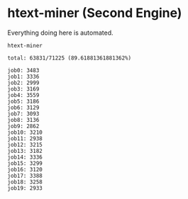 # htext-miner (Second Engine)

Everything doing here is automated.

```
htext-miner

total: 63831/71225 (89.61881361881362%)

job0: 3483
job1: 3336
job2: 2999
job3: 3169
job4: 3559
job5: 3186
job6: 3129
job7: 3093
job8: 3136
job9: 2862
job10: 3210
job11: 2938
job12: 3215
job13: 3182
job14: 3336
job15: 3299
job16: 3120
job17: 3388
job18: 3258
job19: 2933
```